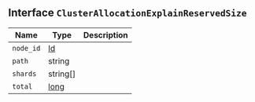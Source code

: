 ## Interface `ClusterAllocationExplainReservedSize`

| Name | Type | Description |
| - | - | - |
| `node_id` | [Id](./Id.md) | &nbsp; |
| `path` | string | &nbsp; |
| `shards` | string[] | &nbsp; |
| `total` | [long](./long.md) | &nbsp; |
